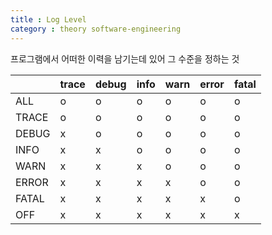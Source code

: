 ```yaml
---
title : Log Level
category : theory software-engineering
---
```


프로그램에서 어떠한 이력을 남기는데 있어 그 수준을 정하는 것 

|       |trace|debug|info|warn|error|fatal|
|-------|-----|-----|----|----|-----|-----|
| ALL   |o    |o    |o   |o   |o    |o    |
| TRACE |o    |o    |o   |o   |o    |o    |
| DEBUG |x    |o    |o   |o   |o    |o    |
| INFO  |x    |x    |o   |o   |o    |o    |
| WARN  |x    |x    |x   |o   |o    |o    |
| ERROR |x    |x    |x   |x   |o    |o    |
| FATAL |x    |x    |x   |x   |x    |o    |
| OFF   |x    |x    |x   |x   |x    |x    |
